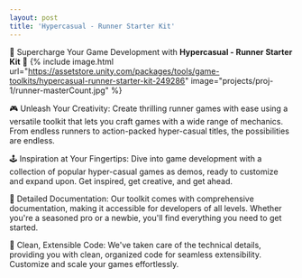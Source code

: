 ```yaml
---
layout: post
title: 'Hypercasual - Runner Starter Kit'
---
```

🏃 Supercharge Your Game Development with **Hypercasual - Runner Starter Kit** 🚀
{% include image.html url="https://assetstore.unity.com/packages/tools/game-toolkits/hypercasual-runner-starter-kit-249286" image="projects/proj-1/runner-masterCount.jpg" %}

🎮 Unleash Your Creativity: Create thrilling runner games with ease using a versatile toolkit that lets you craft games with a wide range of mechanics. From endless runners to action-packed hyper-casual titles, the possibilities are endless.

🕹️ Inspiration at Your Fingertips: Dive into game development with a collection of popular hyper-casual games as demos, ready to customize and expand upon. Get inspired, get creative, and get ahead.

📖 Detailed Documentation: Our toolkit comes with comprehensive documentation, making it accessible for developers of all levels. Whether you're a seasoned pro or a newbie, you'll find everything you need to get started.

🧰 Clean, Extensible Code: We've taken care of the technical details, providing you with clean, organized code for seamless extensibility. Customize and scale your games effortlessly.

